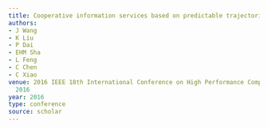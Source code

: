 ```yaml
---
title: Cooperative information services based on predictable trajectories in bus-VANETs
authors:
- J Wang
- K Liu
- P Dai
- EHM Sha
- L Feng
- C Chen
- C Xiao
venue: 2016 IEEE 18th International Conference on High Performance Computing and …,
  2016
year: 2016
type: conference
source: scholar
---
```

